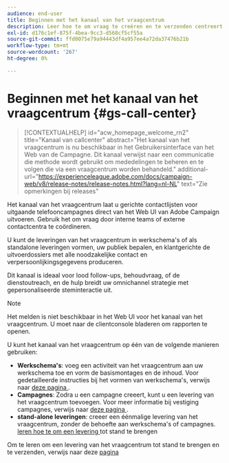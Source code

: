 ```yaml
---
audience: end-user
title: Beginnen met het kanaal van het vraagcentrum
description: Leer hoe te om vraag te creëren en te verzenden centreert leveringen met Adobe Campaign Web
exl-id: d176c1ef-875f-4bea-9cc3-d568cf5cf55a
source-git-commit: ffd0075e79a94443df4a957ee4a72da37476b21b
workflow-type: tm+mt
source-wordcount: '267'
ht-degree: 0%

---
```


# Beginnen met het kanaal van het vraagcentrum {#gs-call-center}

>[!CONTEXTUALHELP]
>id="acw_homepage_welcome_rn2"
>title="Kanaal van callcenter"
>abstract="Het kanaal van het vraagcentrum is nu beschikbaar in het Gebruikersinterface van het Web van de Campagne. Dit kanaal verwijst naar een communicatie die methode wordt gebruikt om mededelingen te beheren en te volgen die via een vraagcentrum worden behandeld."
>additional-url="https://experienceleague.adobe.com/docs/campaign-web/v8/release-notes/release-notes.html?lang=nl-NL" text="Zie opmerkingen bij releases"

Het kanaal van het vraagcentrum laat u gerichte contactlijsten voor uitgaande telefooncampagnes direct van het Web UI van Adobe Campaign uitvoeren. Gebruik het om vraag door interne teams of externe contactcentra te coördineren.

U kunt de leveringen van het vraagcentrum in werkschema&#39;s of als standalone leveringen vormen, uw publiek bepalen, en klantgerichte de uitvoerdossiers met alle noodzakelijke contact en verpersoonlijkingsgegevens produceren.

Dit kanaal is ideaal voor lood follow-ups, behoudvraag, of de dienstoutreach, en de hulp breidt uw omnichannel strategie met gepersonaliseerde steminteractie uit.

>[!NOTE]
>
>Het melden is niet beschikbaar in het Web UI voor het kanaal van het vraagcentrum. U moet naar de clientconsole bladeren om rapporten te openen.

U kunt het kanaal van het vraagcentrum op één van de volgende manieren gebruiken:

* **Werkschema&#39;s**: voeg een activiteit van het vraagcentrum aan uw werkschema toe en vorm de basismontages en de inhoud. Voor gedetailleerde instructies bij het vormen van werkschema&#39;s, verwijs naar [ deze pagina ](../workflows/gs-workflow-creation.md).
* **Campagnes**: Zodra u een campagne creeert, kunt u een levering van het vraagcentrum toevoegen. Voor meer informatie bij vestiging campagnes, verwijs naar [ deze pagina ](../campaigns/gs-campaigns.md).
* **stand-alone leveringen**: creeer een éénmalige levering van het vraagcentrum, zonder de behoefte aan werkschema&#39;s of campagnes. [ leren hoe te om een levering ](../msg/gs-deliveries.md) tot stand te brengen

Om te leren om een levering van het vraagcentrum tot stand te brengen en te verzenden, verwijs naar deze [ pagina ](../call-center/create-call-center.md)
